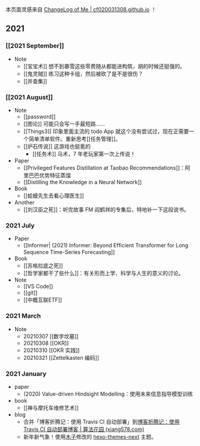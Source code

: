 本页面灵感来自  [ChangeLog of Me | cf020031308.github.io](https://cf020031308.github.io/changelog.html) ！

## 2021

### [[2021 September]]

- Note
	- [[宝宝术]] 想不到暴雪这些零费随从都能进构筑，胡的时候还挺强的。
	- [[鬼灵贼]] 练习这种卡组，然后被砍了是不是很伤？
	- [[并查集]]


### [[2021 August]]

- Note
	- [[password]]
	- [[图论]] 可能只会写一手最短路......
	- [[Things3]] 印象里面主流的 todo App 就这个没有尝试过，现在正需要一个简单清单软件。重新思考[[任务管理]]。
	- [[炉石传说]] 这游戏也挺氪的
		- [[任务术]] 马术，7 年老玩家第一次上传说！
- Paper
	- [[Privileged Features Distillation at Taobao Recommendations]]：阿里巴巴优势特征蒸馏
	- [[Distilling the Knowledge in a Neural Network]]
- Book
	- [[蛤蟆先生去看心理医生]]
- Another
	- [[刘汉臣之死]]：听完故事 FM 阎鹤祥的专集后，特地补一下这段说书。

### 2021 July

- Paper 
	- [[Informer| (2021)  Informer: Beyond Efﬁcient Transformer for Long Sequence Time-Series Forecasting]] 
- Book
	- [[苏格拉底之死]]
	- [[哲学家都干了些什么]]：有关形而上学、科学与人生的意义的讨论。
- Note
	- [[VS Code]]
	- [[git]]
	- [[中概互联ETF]]

### 2021 March

- Note
	- 20210307 [[数字坟墓]]
	- 20210308 [[OKR]]
	- 20210310 [[OKR 实践]]
	- 20210321 [[Zettelkasten 编码]]

### 2021 January

- paper
	- (2020) Value-driven Hindsight Modelling：使用未来信息指导模型训练
- book
  - [[禅与摩托车维修艺术]]
- blog
  - 合并「博客折腾记：使用 Travis CI 自动部署」到[博客折腾记：使用 Travis CI 自动部署博客 | 算法花园 (xiang578.com)](https://xiang578.com/post/use-travis-ci-to-auto-build-blog.html)
  - 新年新气象！使用[木子](https://blog.k8s.li/)修改的 [hexo-themes-next](https://github.com/muzi502/blog) 主题。